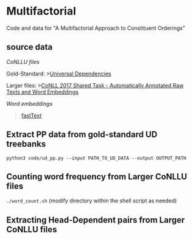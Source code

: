 # Multifactorial
 Code and data for "A Multifactorial Approach to Constituent Orderings"

## source data

*CoNLLU files*
 
Gold-Standard: >[Universal Dependencies](https://github.com/UniversalDependencies)

Larger files: >[CoNLL 2017 Shared Task - Automatically Annotated Raw Texts and Word Embeddings](https://lindat.mff.cuni.cz/repository/xmlui/handle/11234/1-1989)  

*Word embeddings*

 >[fastText](https://fasttext.cc/docs/en/crawl-vectors.html)
 
## Extract PP data from gold-standard UD treebanks ##
```python3 code/ud_pp.py --input PATH_TO_UD_DATA --output OUTPUT_PATH```

## Counting word frequency from Larger CoNLLU files ##
```./word_count.sh``` (modify directory within the shell script as needed)

## Extracting Head-Dependent pairs from Larger CoNLLU files ##
